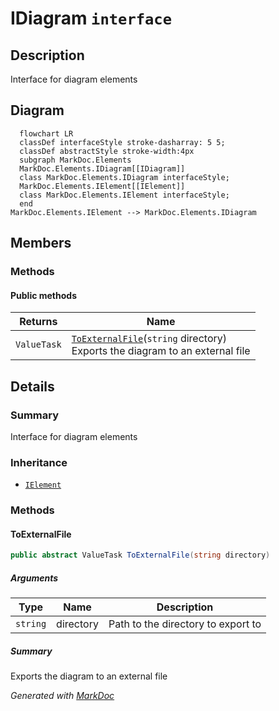 # IDiagram `interface`

## Description
Interface for diagram elements

## Diagram
```mermaid
  flowchart LR
  classDef interfaceStyle stroke-dasharray: 5 5;
  classDef abstractStyle stroke-width:4px
  subgraph MarkDoc.Elements
  MarkDoc.Elements.IDiagram[[IDiagram]]
  class MarkDoc.Elements.IDiagram interfaceStyle;
  MarkDoc.Elements.IElement[[IElement]]
  class MarkDoc.Elements.IElement interfaceStyle;
  end
MarkDoc.Elements.IElement --> MarkDoc.Elements.IDiagram
```

## Members
### Methods
#### Public  methods
| Returns | Name |
| --- | --- |
| `ValueTask` | [`ToExternalFile`](markdocelements-IDiagram.md#toexternalfile)(`string` directory)<br>Exports the diagram to an external file |

## Details
### Summary
Interface for diagram elements

### Inheritance
 - [
`IElement`
](./markdocelements-IElement.md)

### Methods
#### ToExternalFile
```csharp
public abstract ValueTask ToExternalFile(string directory)
```
##### Arguments
| Type | Name | Description |
| --- | --- | --- |
| `string` | directory | Path to the directory to export to |

##### Summary
Exports the diagram to an external file

*Generated with* [*MarkDoc*](https://github.com/hailstorm75/MarkDoc.Core)
